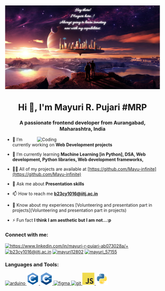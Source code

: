 ![cover](git.png)
<h1 align="center">Hi 👋, I'm Mayuri R. Pujari #MRP</h1>

<h3 align="center">A passionate frontend developer from Aurangabad, Maharashtra, India</h3>

<img align="right" alt="Coding" width="400" src="https://octodex.github.com/images/hula_loop_octodex03.gif">
  
- 🔭 I’m currently working on **Web Development projects**

- 🌱 I’m currently learning **Machine Learning [in Python], DSA, Web development, Python libraries, Web development frameworks,**

- 👨‍💻 All of my projects are available at [https://github.com/Mayu-infinite](https://github.com/Mayu-infinite)

- 💬 Ask me about **Presentation skills**

- 📫 How to reach me **b23cy1016@iitj.ac.in**

- 📄 Know about my experiences [Volunteering and presentation part in projects](Volunteering and presentation part in projects)

- ⚡ Fun fact **I think I am aesthetic but I am not...:p**

<h3 align="left">Connect with me:</h3>
<p align="left">
<a href="https://linkedin.com/in/https://www.linkedin.com/in/mayuri-r-pujari-ab073028a/+" target="blank"><img align="center" src="https://raw.githubusercontent.com/rahuldkjain/github-profile-readme-generator/master/src/images/icons/Social/linked-in-alt.svg" alt="https://www.linkedin.com/in/mayuri-r-pujari-ab073028a/+" height="30" width="40" /></a>
<a href="https://www.hackerrank.com/b23cy1016@iitj.ac.in" target="blank"><img align="center" src="https://raw.githubusercontent.com/rahuldkjain/github-profile-readme-generator/master/src/images/icons/Social/hackerrank.svg" alt="b23cy1016@iitj.ac.in" height="30" width="40" /></a>
<a href="https://codeforces.com/profile/mayuri12802" target="blank"><img align="center" src="https://raw.githubusercontent.com/rahuldkjain/github-profile-readme-generator/master/src/images/icons/Social/codeforces.svg" alt="mayuri12802" height="30" width="40" /></a>
<a href="https://discord.gg/mayuri_57155" target="blank"><img align="center" src="https://raw.githubusercontent.com/rahuldkjain/github-profile-readme-generator/master/src/images/icons/Social/discord.svg" alt="mayuri_57155" height="30" width="40" /></a>
</p>

<h3 align="left">Languages and Tools:</h3>
<p align="left"> <a href="https://www.arduino.cc/" target="_blank" rel="noreferrer"> <img src="https://cdn.worldvectorlogo.com/logos/arduino-1.svg" alt="arduino" width="40" height="40"/> </a> <a href="https://www.cprogramming.com/" target="_blank" rel="noreferrer"> <img src="https://raw.githubusercontent.com/devicons/devicon/master/icons/c/c-original.svg" alt="c" width="40" height="40"/> </a> <a href="https://www.w3schools.com/cpp/" target="_blank" rel="noreferrer"> <img src="https://raw.githubusercontent.com/devicons/devicon/master/icons/cplusplus/cplusplus-original.svg" alt="cplusplus" width="40" height="40"/> </a> <a href="https://www.figma.com/" target="_blank" rel="noreferrer"> <img src="https://www.vectorlogo.zone/logos/figma/figma-icon.svg" alt="figma" width="40" height="40"/> </a> <a href="https://git-scm.com/" target="_blank" rel="noreferrer"> <img src="https://www.vectorlogo.zone/logos/git-scm/git-scm-icon.svg" alt="git" width="40" height="40"/> </a> <a href="https://developer.mozilla.org/en-US/docs/Web/JavaScript" target="_blank" rel="noreferrer"> <img src="https://raw.githubusercontent.com/devicons/devicon/master/icons/javascript/javascript-original.svg" alt="javascript" width="40" height="40"/> </a> <a href="https://www.python.org" target="_blank" rel="noreferrer"> <img src="https://raw.githubusercontent.com/devicons/devicon/master/icons/python/python-original.svg" alt="python" width="40" height="40"/> </a> </p>

